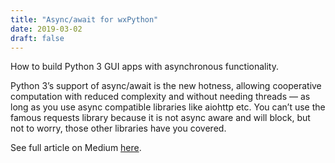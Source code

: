 ```yaml
---
title: "Async/await for wxPython"
date: 2019-03-02
draft: false
---
```


How to build Python 3 GUI apps with asynchronous functionality.

Python 3’s support of async/await is the new hotness, allowing cooperative computation with reduced complexity and without needing threads — as long as you use async compatible libraries like aiohttp etc. You can’t use the famous requests library because it is not async aware and will block, but not to worry, those other libraries have you covered.

See full article on Medium [here](https://medium.com/@abulka/async-await-for-wxpython-c78c667e0872).
